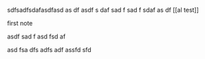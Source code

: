 sdfsadfsdafasdfasd
as
df
asdf
s
daf
sad
f
sad
f
sdaf
as
df
[[al test]]

first note

asdf
sad
f
asd
fsd
af


asd
fsa
dfs
adfs
adf
assfd
sfd
